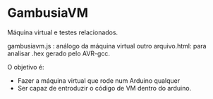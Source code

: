 # GambusiaVM
Máquina virtual e testes relacionados.


gambusiavm.js : análogo da máquina virtual
outro arquivo.html: para analisar .hex gerado pelo AVR-gcc.

O objetivo é:

- Fazer a máquina virtual que rode num Arduino qualquer
- Ser capaz de entroduzir o código de VM dentro do arduino.
